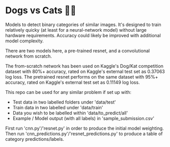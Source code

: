 # Dogs vs Cats 🐶🐱

Models to detect binary categories of similar images. It's designed to train relatively quicky (at least for a neural-network model) without large hardware requirements. Accuracy could likely be improved with additional model complexity.

There are two models here, a pre-trained resnet, and a convolutional network from scratch.

The from-scratch network has been used on Kaggle's Dog/Kat competition dataset with 80%+ accuracy, rated on Kaggle's external test set as 0.37063 log loss.
The pretrained resnet performs on the same dataset with 95%+ accuracy, rated on Kaggle's external test set as 0.11149 log loss.

This repo can be used for any similar problem if set up with:

- Test data in two labelled folders under 'data/test'
- Train data in two labelled under 'data/train'
- Data you wish to be labelled within 'data/to_predict/all'
- Example / Model output (with all labels) in 'sample_submission.csv'

First run 'cnn.py'/'resnet.py' in order to produce the initial model weighting.
Then run 'cnn_predictions.py'/'resnet_predictions.py' to produce a table of category predictions/labels.
